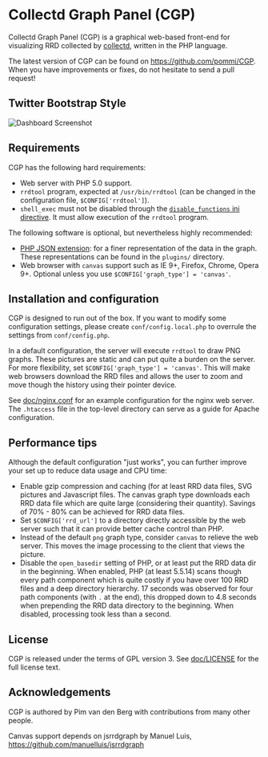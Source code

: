 Collectd Graph Panel (CGP)
==========================
Collectd Graph Panel (CGP) is a graphical web-based front-end for visualizing
RRD collected by [collectd][collectd], written in the PHP language.

The latest version of CGP can be found on https://github.com/pommi/CGP. When you
have improvements or fixes, do not hesitate to send a pull request!

Twitter Bootstrap Style
------------------------
![Dashboard Screenshot](https://raw.githubusercontent.com/dbeuchler/CGPBootstrap/master/misc/Dashboard-Photo.png)

Requirements
------------
CGP has the following hard requirements:

 - Web server with PHP 5.0 support.
 - `rrdtool` program, expected at `/usr/bin/rrdtool` (can be changed in the
   configuration file, `$CONFIG['rrdtool']`).
 - `shell_exec` must not be disabled through the [`disable_functions` ini
   directive][ini.disable_functions]. It must allow execution of the `rrdtool`
   program.

The following software is optional, but nevertheless highly recommended:

 - [PHP JSON extension][php-json]: for a finer representation of the data in the
   graph. These representations can be found in the `plugins/` directory.
 - Web browser with `canvas` support such as IE 9+, Firefox, Chrome, Opera 9+.
   Optional unless you use `$CONFIG['graph_type'] = 'canvas'`.

Installation and configuration
------------------------------
CGP is designed to run out of the box. If you want to modify some configuration
settings, please create `conf/config.local.php` to overrule the settings from
`conf/config.php`.

In a default configuration, the server will execute `rrdtool` to draw PNG
graphs. These pictures are static and can put quite a burden on the server. For
more flexibility, set `$CONFIG['graph_type'] = 'canvas'`. This will make web
browsers download the RRD files and allows the user to zoom and move though the
history using their pointer device.

See [doc/nginx.conf](doc/nginx.conf) for an example configuration for the nginx
web server. The `.htaccess` file in the top-level directory can serve as a guide
for Apache configuration.

Performance tips
----------------
Although the default configuration "just works", you can further improve your
set up to reduce data usage and CPU time:

 - Enable gzip compression and caching (for at least RRD data files, SVG
   pictures and Javascript files. The canvas graph type downloads each RRD data
   file which are quite large (considering their quantity). Savings of 70% - 80%
   can be achieved for RRD data files.
 - Set `$CONFIG['rrd_url']` to a directory directly accessible by the web server
   such that it can provide better cache control than PHP.
 - Instead of the default `png` graph type, consider `canvas` to relieve the web
   server. This moves the image processing to the client that views the picture.
 - Disable the `open_basedir` setting of PHP, or at least put the RRD data dir
   in the beginning. When enabled, PHP (at least 5.5.14) scans though every
   path component which is quite costly if you have over 100 RRD files and a
   deep directory hierarchy. 17 seconds was observed for four path components
   (with `.` at the end), this dropped down to 4.8 seconds when prepending the
   RRD data directory to the beginning. When disabled, processing took less than
   a second.

License
-------
CGP is released under the terms of GPL version 3. See [doc/LICENSE](doc/LICENSE)
for the full license text.

Acknowledgements
----------------
CGP is authored by Pim van den Berg with contributions from many other people.

Canvas support depends on jsrrdgraph by Manuel Luis,
https://github.com/manuelluis/jsrrdgraph

 [collectd]: http://collectd.org/
 [ini.disable_functions]: http://php.net/ini.core#ini.disable-functions
 [php-json]: http://php.net/json
